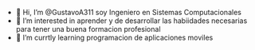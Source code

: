 - 👋 Hi, I’m @GustavoA311 soy Ingeniero en Sistemas Computacionales 
- 👀 I’m interested in  aprender y de desarrollar las habiidades necesarias para tener una buena formacion profesional    
- 🌱 I’m currtly learning  programacion de aplicaciones moviles

<!---
GustavoA311/GustavoA311 is a ✨ special ✨ repository because its `README.md` (this file) appears on your GitHub profile.
You can click the Preview link to take a look at your changes.
--->
